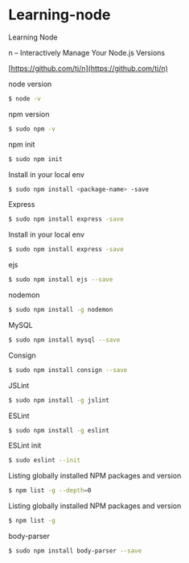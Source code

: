 # Learning-node
Learning Node

n – Interactively Manage Your Node.js Versions

[https://github.com/tj/n](https://github.com/tj/n)




node version
```sh
$ node -v
```

npm version
```sh
$ sudo npm -v
```

npm init
```sh
$ sudo npm init
```

Install in your local env
```sh
$ sudo npm install <package-name> -save
```

Express
```sh
$ sudo npm install express -save
```

Install in your local env
```sh
$ sudo npm install express -save
```

ejs
```sh
$ sudo npm install ejs --save
```

nodemon
```sh
$ sudo npm install -g nodemon 
```

MySQL
```sh
$ sudo npm install mysql --save
```

Consign
```sh
$ sudo npm install consign --save
```

JSLint
```sh
$ sudo npm install -g jslint
```

ESLint
```sh
$ sudo npm install -g eslint
```

ESLint init
```sh
$ sudo eslint --init
```

Listing globally installed NPM packages and version
```sh
$ npm list -g --depth=0
```

Listing globally installed NPM packages and version
```sh
$ npm list -g
```

body-parser
```sh
$ sudo npm install body-parser --save
```
